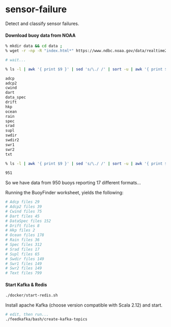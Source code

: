 # sensor-failure

Detect and classify sensor failures.

####  Download buoy data from NOAA

```bash 
% mkdir data && cd data ;
% wget -r -np -R "index.html*" https://www.ndbc.noaa.gov/data/realtime2/ ; 

# wait...

% ls -l | awk '{ print $9 }' | sed 's/\./ /' | sort -u | awk '{ print $2 }' | sort -u ; 

adcp
adcp2
cwind
dart
data_spec
drift
hkp
ocean
rain
spec
srad
supl
swdir
swdir2
swr1
swr2
txt

% ls -l | awk '{ print $9 }' | sed 's/\./ /' | sort -u | awk '{ print $1 }' | sort -u | wc -l ;
     
951

```

So we have data from 950 buoys reporting 17 different formats...

Running the BuoyFinder worksheet, yields the following:

```bash
# Adcp files 29
# Adcp2 files 39
# Cwind files 75
# Dart files 45
# DataSpec files 152
# Drift files 8
# Hkp files 2
# Ocean files 178
# Rain files 36
# Spec files 312
# Srad files 17
# Supl files 65
# Swdir files 149
# Swr1 files 149
# Swr2 files 149
# Text files 799
```

#### Start Kafka & Redis

````bash
./docker/start-redis.sh
````
Install apache Kafka (choose version compatible with Scala 2.12) and start.
```bash 
# edit, then run...
./feedkafka/bash/create-kafka-topics

```




